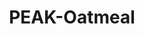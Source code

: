 ---
title: PEAK-Oatmeal
name: PEAK Oatmeal Variety Pack
description: The PEAK Oatmeal Variety Pack offers a convenient and nutritious breakfast option, featuring a selection of wholesome oatmeal flavors to kick-start your day. Packed with fiber, protein, and essential nutrients, each flavor in this pack delivers a delicious and satisfying breakfast experience. From classic flavors like maple brown sugar to innovative combinations like blueberry cinnamon, this variety pack caters to different taste preferences, making it an ideal choice for a quick and nourishing morning meal.
imageUrl: ["/assets/images/snackboxes/peak/PeakOatmeal.jpg", "/assets/images/snackboxes/peak/Bear1.png", "/assets/images/snackboxes/peak/Bear2.png"]
tags: -product
imageAlt: "Picture of PEAK Oatmeal product"
price: $34.49

---